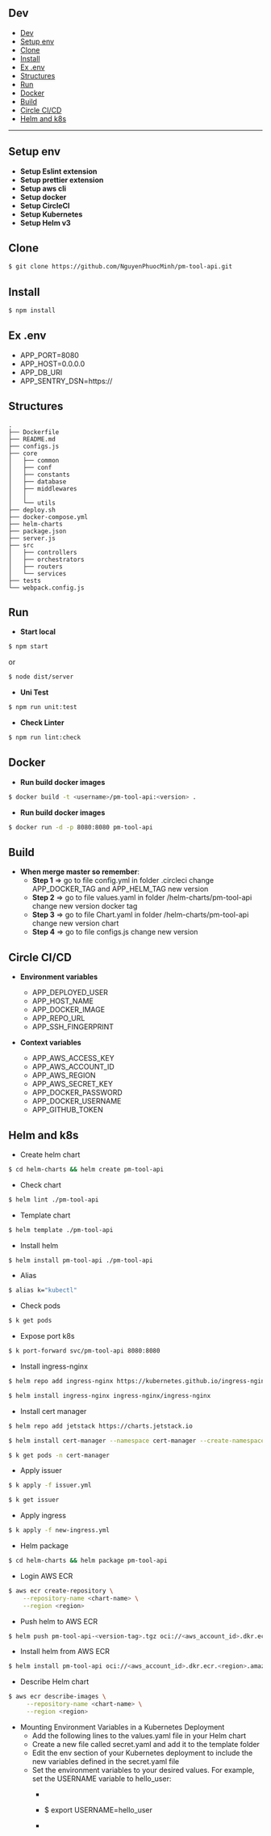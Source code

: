 ## Dev

- [Dev](#dev)
- [Setup env](#setup-env)
- [Clone](#clone)
- [Install](#install)
- [Ex .env](#ex-env)
- [Structures](#structures)
- [Run](#run)
- [Docker](#docker)
- [Build](#build)
- [Circle CI/CD](#circle-cicd)
- [Helm and k8s](#helm-and-k8s)

---

## Setup env

- **Setup Eslint extension**
- **Setup prettier extension**
- **Setup aws cli**
- **Setup docker**
- **Setup CircleCI**
- **Setup Kubernetes**
- **Setup Helm v3**

## Clone

```sh
$ git clone https://github.com/NguyenPhuocMinh/pm-tool-api.git
```

## Install

```sh
$ npm install
```

## Ex .env

- APP_PORT=8080
- APP_HOST=0.0.0.0
- APP_DB_URI
- APP_SENTRY_DSN=https://

## Structures

```
.
├── Dockerfile
├── README.md
├── configs.js
├── core
│   ├── common
│   ├── conf
│   ├── constants
│   ├── database
│   ├── middlewares
│   │  
│   └── utils
├── deploy.sh
├── docker-compose.yml
├── helm-charts
├── package.json
├── server.js
├── src
│   ├── controllers
│   ├── orchestrators
│   ├── routers
│   └── services
├── tests
└── webpack.config.js
```

## Run

- **Start local**

```sh
$ npm start
```

or

```sh
$ node dist/server
```

- **Uni Test**

```sh
$ npm run unit:test
```

- **Check Linter**

```sh
$ npm run lint:check
```

## Docker

- **Run build docker images**

```sh
$ docker build -t <username>/pm-tool-api:<version> .
```

- **Run build docker images**

```sh
$ docker run -d -p 8080:8080 pm-tool-api
```

## Build

- **When merge master so remember**:
  - **Step 1** => go to file config.yml in folder .circleci change APP_DOCKER_TAG and APP_HELM_TAG new version
  - **Step 2** => go to file values.yaml in folder /helm-charts/pm-tool-api change new version docker tag
  - **Step 3** => go to file Chart.yaml in folder /helm-charts/pm-tool-api change new version chart
  - **Step 4** => go to file configs.js change new version

## Circle CI/CD

- **Environment variables**

  - APP_DEPLOYED_USER
  - APP_HOST_NAME
  - APP_DOCKER_IMAGE
  - APP_REPO_URL
  - APP_SSH_FINGERPRINT

- **Context variables**

  - APP_AWS_ACCESS_KEY
  - APP_AWS_ACCOUNT_ID
  - APP_AWS_REGION
  - APP_AWS_SECRET_KEY
  - APP_DOCKER_PASSWORD
  - APP_DOCKER_USERNAME
  - APP_GITHUB_TOKEN

## Helm and k8s

- Create helm chart

```sh
$ cd helm-charts && helm create pm-tool-api
```

- Check chart

```sh
$ helm lint ./pm-tool-api
```

- Template chart

```sh
$ helm template ./pm-tool-api
```

- Install helm

```sh
$ helm install pm-tool-api ./pm-tool-api
```

- Alias

```sh
$ alias k="kubectl"
```

- Check pods

```sh
$ k get pods
```

- Expose port k8s

```sh
$ k port-forward svc/pm-tool-api 8080:8080
```

- Install ingress-nginx

```sh
$ helm repo add ingress-nginx https://kubernetes.github.io/ingress-nginx
```

```sh
$ helm install ingress-nginx ingress-nginx/ingress-nginx
```

- Install cert manager

```sh
$ helm repo add jetstack https://charts.jetstack.io
```

```sh
$ helm install cert-manager --namespace cert-manager --create-namespace jetstack/cert-manager --version v1.5.3 --set installCRDs=true
```

```sh
$ k get pods -n cert-manager
```

- Apply issuer

```sh
$ k apply -f issuer.yml
```

```sh
$ k get issuer
```

- Apply ingress

```sh
$ k apply -f new-ingress.yml
```

- Helm package

```sh
$ cd helm-charts && helm package pm-tool-api
```

- Login AWS ECR

```sh
$ aws ecr create-repository \
    --repository-name <chart-name> \
    --region <region>
```

- Push helm to AWS ECR

```sh
$ helm push pm-tool-api-<version-tag>.tgz oci://<aws_account_id>.dkr.ecr.<region>.amazonaws.com/
```

- Install helm from AWS ECR

```sh
$ helm install pm-tool-api oci://<aws_account_id>.dkr.ecr.<region>.amazonaws.com/helm-test-chart --version <version-tag>
```

- Describe Helm chart

```sh
$ aws ecr describe-images \
     --repository-name <chart-name> \
     --region <region>
```

- Mounting Environment Variables in a Kubernetes Deployment
  - Add the following lines to the values.yaml file in your Helm chart
  - Create a new file called secret.yaml and add it to the template folder
  - Edit the env section of your Kubernetes deployment to include the new variables defined in the secret.yaml file
  - Set the environment variables to your desired values. For example, set the USERNAME variable to hello_user:
    - ```sh
    - $ export USERNAME=hello_user
    - ```
